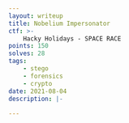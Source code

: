 ```yaml
---
layout: writeup
title: Nobelium Impersonator
ctf: >-
    Hacky Holidays - SPACE RACE
points: 150
solves: 28
tags: 
    - stego
    - forensics
    - crypto
date: 2021-08-04
description: |-
    
---
```

